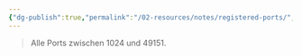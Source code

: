 ```yaml
---
{"dg-publish":true,"permalink":"/02-resources/notes/registered-ports/","tags":["netzwerk/ip/ipv4","netzwerk/protocol"],"noteIcon":"","updated":"2025-08-26T16:35:07.000+02:00"}
---
```


>Alle Ports zwischen 1024 und 49151.